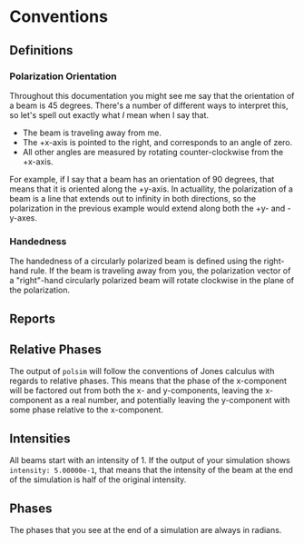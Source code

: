 # Conventions

## Definitions
### Polarization Orientation
Throughout this documentation you might see me say that the orientation of a beam is 45 degrees. There's a number of different ways to interpret this, so let's spell out exactly what *I* mean when I say that.

- The beam is traveling away from me.
- The +x-axis is pointed to the right, and corresponds to an angle of zero.
- All other angles are measured by rotating counter-clockwise from the +x-axis.

For example, if I say that a beam has an orientation of 90 degrees, that means that it is oriented along the +y-axis. In actuallity, the polarization of a beam is a line that extends out to infinity in both directions, so the polarization in the previous example would extend along both the +y- and -y-axes.

### Handedness
The handedness of a circularly polarized beam is defined using the right-hand rule. If the beam is traveling away from you, the polarization vector of a "right"-hand circularly polarized beam will rotate clockwise in the plane of the polarization.

## Reports
## Relative Phases
The output of `polsim` will follow the conventions of Jones calculus with regards to relative phases. This means that the phase of the x-component will be factored out from both the x- and y-components, leaving the x-component as a real number, and potentially leaving the y-component with some phase relative to the x-component.

## Intensities
All beams start with an intensity of 1. If the output of your simulation shows `intensity: 5.00000e-1`, that means that the intensity of the beam at the end of the simulation is half of the original intensity.

## Phases
The phases that you see at the end of a simulation are always in radians.
